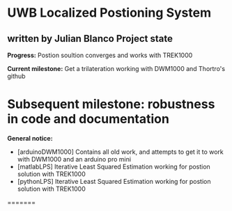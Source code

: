 # UWB Localized Postioning System
written by Julian Blanco
Project state
-------------

**Progress:** Postion soultion converges and works with TREK1000

**Current milestone:** Get a trilateration working with DWM1000 and Thortro's github

**Subsequent milestone:** robustness in code and documentation
=======
**General notice:** 

 * [arduinoDWM1000] Contains all old work, and attempts to get it to work with DWM1000 and an arduino pro mini
 * [matlabLPS] Iterative Least Squared Estimation working for postion solution with TREK1000
 * [pythonLPS] Iterative Least Squared Estimation working for postion solution with TREK1000

=======
 
